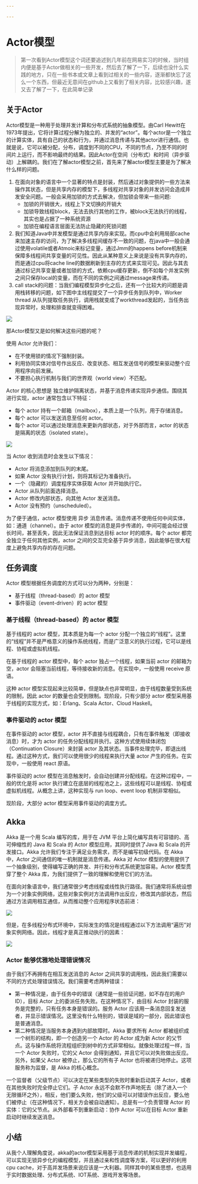 ```yaml
---

---
```


# Actor模型

> 第一次看到Actor模型这个词还要追述到几年前在网易实习的时候，当时组内便是基于Actor做相关的一些开发，然后去了解了一下，后续也没什么实践的地方，只在一些书本或文章上看到过相关的一些内容，逐渐都快忘了这么一个东西，但最近无意间在github上又看到了相关内容，比较感兴趣，遂又去了解了一下，在此简单记录

## 关于Actor

Actor模型是一种用于处理并发计算和分布式系统的抽象模型。由Carl Hewitt在1973年提出，它将计算过程分解为独立的、并发的“actor”。每个actor是一个独立的计算实体，具有自己的状态和行为，并通过消息传递与其他actor进行通信。也就是说，它可以被分配，分布，调度到不同的CPU，不同的节点，乃至不同的时间片上运行，而不影响最终的结果。因此Actor在空间（分布式）和时间（异步驱动）上解耦的。我们在了解actor模型之前，首先来了解actor模型主要是为了解决什么样的问题。

1. 在面向对象的语言中一个显著的特点是封装，然后通过对象提供的一些方法来操作其状态，但是共享内存的模型下，多线程对共享对象的并发访问会造成并发安全问题。一般会采用加锁的方式去解决，但加锁会带来一些问题:
    - 加锁的开销很大，线程上下文切换的开销大
    - 加锁导致线程block，无法去执行其他的工作，被block无法执行的线程，其实也是占据了一种系统资源
    - 加锁在编程语言层面无法防止隐藏的死锁问题
2. 我们知道Java中并发模型是通过共享内存来实现。而cpu中会利用局部cache来加速主存的访问，为了解决多线程间缓存不一致的问题，在java中一般会通过使用volatile或者Atmoic来标记变量，通过Jmm的happens before机制来保障多线程间共享变量的可见性。因此从某种意义上来说是没有共享内存的，而是通过cpu将cache line的数据刷新到主存的方式来实现可见。因此与其去通过标记共享变量或者加锁的方式，依赖cpu缓存更新，倒不如每个并发实例之间只保存local的变量，而在不同的实例之间通过message来传递。
3. call stack的问题：当我们编程模型异步化之后，还有一个比较大的问题是调用栈转移的问题，如下图中主线程提交了一个异步任务到队列中，Worker thread 从队列提取任务执行，调用栈就变成了workthread发起的，当任务出现异常时，处理和排查就变得困难。

![](https://raw.githubusercontent.com/binarycoder777/personal-pic/main/pic/20240704085623.png)

那Actor模型又是如何解决这些问题的呢？

使用 Actor 允许我们：
- 在不使用锁的情况下强制封装。
- 利用协同实体对信号作出反应、改变状态、相互发送信号的模型来驱动整个应用程序向前发展。
- 不要担心执行机制与我们的世界观（world view）不匹配。

Actor 的核心思想是 独立维护隔离状态，并基于消息传递实现异步通信。围绕其进行实现，actor 通常包含以下特征：
- 每个 actor 持有一个邮箱（mailbox），本质上是一个队列，用于存储消息。
- 每个 actor 可以发送消息至任何 actor。
- 每个 actor 可以通过处理消息来更新内部状态，对于外部而言，actor 的状态是隔离的状态（isolated state）。

![](https://raw.githubusercontent.com/binarycoder777/personal-pic/main/pic/20240704090216.png)

当 Actor 收到消息时会发生以下情况：
- Actor 将消息添加到队列的末尾。
- 如果 Actor 没有执行计划，则将其标记为准备执行。
- 一个（隐藏的）调度程序实体获取 Actor 并开始执行它。
- Actor 从队列前面选择消息。
- Actor 修改内部状态，向其他 Actor 发送消息。
- Actor 没有预约（unscheduled）。


为了便于通信，actor 模型使用 异步 消息传递。消息传递不使用任何中间实体，如：通道（channel）。由于 actor 模型的消息是异步传递的，中间可能会经过很长时间，甚至丢失，因此无法保证消息到达目标 actor 时的顺序。每个 actor 都完全独立于任何其他实例，actor 之间的交互完全基于异步消息，因此能够在很大程度上避免共享内存的存在问题。

## 任务调度

Actor 模型根据任务调度的方式可以分为两种，分别是：
- 基于线程（thread-based）的 actor 模型
- 事件驱动（event-driven）的 actor 模型

### 基于线程（thread-based）的 actor 模型

基于线程的 actor 模型，其本质是为每一个 actor 分配一个独立的“线程”。这里的“线程”并不是严格意义的操作系统线程，而是广泛意义的执行过程，它可以是线程、协程或虚拟机线程。

在基于线程的 actor 模型中，每个 actor 独占一个线程，如果当前 actor 的邮箱为空，actor 会阻塞当前线程，等待接收新的消息。在实现中，一般使用 receive 原语。

这种 actor 模型实现起来比较简单，但是缺点也非常明显，由于线程数量受到系统的限制，因此 actor 的数量也会受到限制。现阶段，只有少部分 actor 模型采用基于线程的实现方式，如：Erlang、Scala Actor、Cloud Haskell。

### 事件驱动的 actor 模型

在事件驱动的 actor 模型，actor 并不直接与线程耦合，只有在事件触发（即接收消息）时，才为 actor 的任务分配线程并执行。这种方式使用续体闭包（Continuation Closure）来封装 actor 及其状态。当事件处理完毕，即退出线程。通过这种方式，我们可以使用很少的线程来执行大量 actor 产生的任务。在实现中，一般使用 react 原语。

事件驱动的 actor 模型在消息触发时，会自动创建并分配线程。在这种过程中，一般的优化是将 actor 执行建立在底层的线程池之上，这些线程可以是线程、协程或虚拟机线程。从概念上讲，这种实现与 run loop、event loop 机制非常相似。

现阶段，大部分 actor 模型采用事件驱动的调度方式。

## Akka

Akka 是一个用 Scala 编写的库，用于在 JVM 平台上简化编写具有可容错的、高可伸缩性的 Java 和 Scala 的 Actor 模型应用，其同时提供了Java 和 Scala 的开发接口。Akka 允许我们专注于满足业务需求，而不是编写初级代码。在 Akka 中，Actor 之间通信的唯一机制就是消息传递。Akka 对 Actor 模型的使用提供了一个抽象级别，使得编写正确的并发、并行和分布式系统更加容易。Actor 模型贯穿了整个 Akka 库，为我们提供了一致的理解和使用它们的方法。

在面向对象语言中，我们通常很少考虑线程或线性执行路径。我们通常将系统设想为一个对象实例网络，这些对象实例对方法调用作出反应，修改其内部状态，然后通过方法调用相互通信，从而推动整个应用程序状态前进：

![](https://raw.githubusercontent.com/binarycoder777/personal-pic/main/pic/20240704094240.png)

但是，在多线程分布式环境中，实际发生的情况是线程通过以下方法调用“遍历”对象实例网络。因此，线程才是真正推动执行的因素：

![](https://raw.githubusercontent.com/binarycoder777/personal-pic/main/pic/20240704094300.png)


### Actor 能够优雅地处理错误情况

由于我们不再拥有在相互发送消息的 Actor 之间共享的调用栈，因此我们需要以不同的方式处理错误情况。我们需要考虑两种错误：
- 第一种情况是，由于任务中的错误（通常是一些验证问题，如不存在的用户 ID），目标 Actor 上的委派任务失败。在这种情况下，由目标 Actor 封装的服务是完整的，只有任务本身是错误的。服务 Actor 应该用一条消息回复发送者，并显示错误情况。这里没有什么特别的，错误是域的一部分，因此错误也是普通消息。
- 第二种情况是当服务本身遇到内部故障时。Akka 要求所有 Actor 都被组织成一个树形的结构，即一个创造另一个 Actor 的 Actor 成为新 Actor 的父节点。这与操作系统将流程组织到树中的方式非常相似。就像处理过程一样，当一个 Actor 失败时，它的父 Actor 会得到通知，并且它可以对失败做出反应。另外，如果父 Actor 被停止，那么它的所有子 Actor 也将被递归地停止。这项服务称为监督，是 Akka 的核心概念。

一个监督者（父级节点）可以决定在某些类型的失败时重新启动其子 Actor，或者在其他失败时完全停止它们。子 Actor 永远不会默不作声地死去（除了进入一个无限循环之外），相反，他们要么失败，他们的父级可以对错误作出反应，要么他们被停止（在这种情况下，相关方会被自动通知）。总是有一个负责管理 Actor 的实体：它的父节点。从外部看不到重新启动：协作 Actor 可以在目标 Actor 重新启动时继续发送消息。

## 小结

从我个人理解角度说，akka的actor模型采用基于消息传递的机制实现并发编程，可以实现无锁异步化的编程模型，并且通过亲和性调度等方案，可以更好的利用cpu cache，对于高并发场景来说应该是一大利器。同样其中的某些思想，也适用于实时数据处理、分布式系统、IOT系统、游戏开发等场景。










